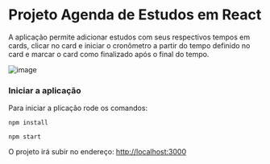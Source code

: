 # Projeto Agenda de Estudos em React

A aplicação permite adicionar estudos com seus respectivos tempos em cards, clicar no card e iniciar o cronômetro a partir do tempo definido no card e marcar o card como finalizado após o final do tempo.

![image](https://user-images.githubusercontent.com/70761272/167968180-6eca00da-f95b-4103-932b-cf60218620f5.png)


### Iniciar a aplicação
Para iniciar a plicação rode os comandos: 

`npm install`

`npm start`

O projeto irá subir no endereço: [http://localhost:3000](http://localhost:3000)
